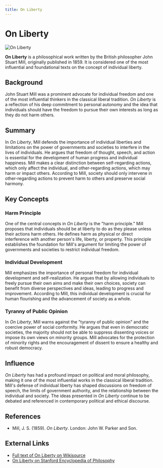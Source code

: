 ```yaml
---
title: On Liberty
---
```

# On Liberty

![On Liberty](https://upload.wikimedia.org/wikipedia/commons/thumb/1/19/John_Stuart_Mill_by_London_Stereoscopic_Company%2C_c1870.jpg/220px-John_Stuart_Mill_by_London_Stereoscopic_Company%2C_c1870.jpg)

**On Liberty** is a philosophical work written by the British philosopher John Stuart Mill, originally published in 1859. It is considered one of the most influential and foundational texts on the concept of individual liberty.

## Background
John Stuart Mill was a prominent advocate for individual freedom and one of the most influential thinkers in the classical liberal tradition. *On Liberty* is a reflection of his deep commitment to personal autonomy and the idea that individuals should have the freedom to pursue their own interests as long as they do not harm others.

## Summary
In *On Liberty*, Mill defends the importance of individual liberties and limitations on the power of governments and societies to interfere in the lives of individuals. He argues that freedom of thought, speech, and action is essential for the development of human progress and individual happiness. Mill makes a clear distinction between self-regarding actions, which only affect the individual, and other-regarding actions, which may harm or impact others. According to Mill, society should only intervene in other-regarding actions to prevent harm to others and preserve social harmony.

## Key Concepts
### Harm Principle
One of the central concepts in *On Liberty* is the "harm principle." Mill proposes that individuals should be at liberty to do as they please unless their actions harm others. He defines harm as physical or direct interference with another person's life, liberty, or property. This principle establishes the foundation for Mill's argument for limiting the power of governments and societies to restrict individual freedom.

### Individual Development
Mill emphasizes the importance of personal freedom for individual development and self-realization. He argues that by allowing individuals to freely pursue their own aims and make their own choices, society can benefit from diverse perspectives and ideas, leading to progress and improvement. According to Mill, this individual development is crucial for human flourishing and the advancement of society as a whole.

### Tyranny of Public Opinion
In *On Liberty*, Mill warns against the "tyranny of public opinion" and the coercive power of social conformity. He argues that even in democratic societies, the majority should not be able to suppress dissenting voices or impose its own views on minority groups. Mill advocates for the protection of minority rights and the encouragement of dissent to ensure a healthy and robust democracy.

## Influence
*On Liberty* has had a profound impact on political and moral philosophy, making it one of the most influential works in the classical liberal tradition. Mill's defense of individual liberty has shaped discussions on freedom of speech, the limits of government authority, and the relationship between the individual and society. The ideas presented in *On Liberty* continue to be debated and referenced in contemporary political and ethical discourse.

## References
- Mill, J. S. (1859). *On Liberty*. London: John W. Parker and Son.

## External Links
- [Full text of On Liberty on Wikisource](https://en.wikisource.org/wiki/On_Liberty)
- [On Liberty on Stanford Encyclopedia of Philosophy](https://plato.stanford.edu/entries/mill-moral-political/#OnLib)
